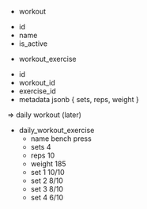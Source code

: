 * workout
- id
- name
- is_active

* workout_exercise
- id
- workout_id
- exercise_id
- metadata jsonb { sets, reps, weight }


=> daily workout (later)
- daily_workout_exercise
    - name bench press
    - sets 4
    - reps 10
    - weight 185
    - set 1 10/10
    - set 2 8/10
    - set 3 8/10
    - set 4  6/10
